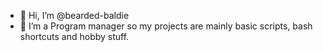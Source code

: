 - 👋 Hi, I’m @bearded-baldie
- 👀 I’m a Program manager so my projects are mainly basic scripts, bash shortcuts and hobby stuff.

<!---
bearded-baldie/bearded-baldie is a ✨ special ✨ repository because its `README.md` (this file) appears on your GitHub profile.
You can click the Preview link to take a look at your changes.
--->
